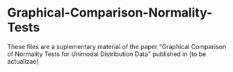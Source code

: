 # Graphical-Comparison-Normality-Tests
These files are a suplementary material of the paper "Graphical Comparison of Normality Tests for Unimodal Distribution Data"  published in [to be actualizae]
